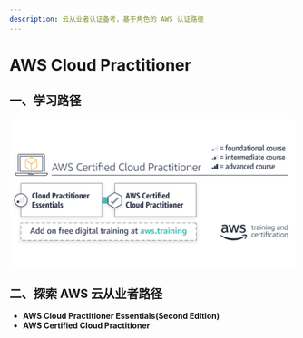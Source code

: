 ```yaml
---
description: 云从业者认证备考，基于角色的 AWS 认证路径
---
```


# AWS Cloud Practitioner

## 一、学习路径

![AWS &#x4E91;&#x4ECE;&#x4E1A;&#x8005;&#x5B66;&#x4E60;&#x8DEF;&#x5F84;](.gitbook/assets/ping-mu-kuai-zhao-20190415-xia-wu-10.01.11.png)

## 二、探索 AWS 云从业者路径

* **AWS Cloud Practitioner Essentials\(Second Edition\)**
* **AWS Certified Cloud Practitioner**

